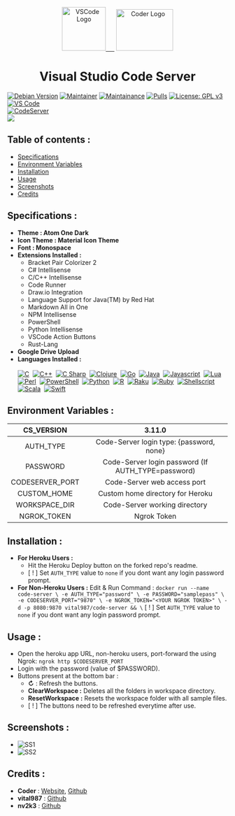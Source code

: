 <p align="center">
  <a href="code.visualstudio.com"><img alt="VSCode Logo" src="https://secrethub.io/img/vs-code.svg" width="100px" > &nbsp;&nbsp;&nbsp;&nbsp;</a>
  <a href="https://coder.com/"><img alt="Coder Logo" src="https://i.imgur.com/UCqOwFC.png" width="130px" height="95px" /></a>
  <h1 align="center">Visual Studio Code Server</h1>
</p>

[![Debian Version](https://img.shields.io/static/v1?label=Debian&message=10&color=E95420&logo=Debian)]() [![Maintainer](https://img.shields.io/static/v1?label=Maintainer&message=apoorvvyavahare@pm.me&color=1e90ff)]() [![Maintainance](https://img.shields.io/badge/Maintenance-inactive-yellow.svg)]() [![Pulls](https://img.shields.io/docker/pulls/vital987/code-server.svg)](https://hub.docker.com/r/vital987/code-server) [![License: GPL v3](https://img.shields.io/badge/License-GPLv3-blue.svg)]()<br>[![VS Code](https://img.shields.io/static/v1?label=VSCode&message=v1.57&color=1e90ff&logo=visual-studio-code&logoColor=1e90ff)]()<br>[![CodeServer](https://img.shields.io/static/v1?label=CodeServer&message=v3.11.0&color=34AD7A&logo=visual-studio-code&logoColor=34AD7A)]()<br><a href="https://heroku.com/deploy?template=https://github.com/krishk216/vscode-online" target="_blank"><img src="https://www.herokucdn.com/deploy/button.svg"></a>

## Table of contents :
  * [Specifications](#specifications-)
  * [Environment Variables](#environment-variables-)
  * [Installation](#installation-)
  * [Usage](#usage-)
  * [Screenshots](#screenshots-)
  * [Credits](#credits-)

## Specifications : 
  * **Theme : Atom One Dark**
  * **Icon Theme : Material Icon Theme**
  * **Font : Monospace**
  * **Extensions Installed :**
    * Bracket Pair Colorizer 2
    * C# Intellisense
    * C/C++ Intellisense
    * Code Runner
    * Draw.io Integration
    * Language Support for Java(TM) by Red Hat
    * Markdown All in One
    * NPM Intellisense
    * PowerShell
    * Python Intellisense
    * VSCode Action Buttons
    * Rust-Lang
  * **Google Drive Upload**
  * **Languages Installed :**<br><br>
     [![C](https://img.shields.io/static/v1?label=C&message=%20&logo=c)]()&nbsp; [![C++](https://img.shields.io/static/v1?label=C%2b%2b&message=%20&logo=c%2b%2b&logoColor=1e90ff&color=1e90ff)]()&nbsp; [![C Sharp](https://img.shields.io/static/v1?label=C%23&message=%20&logo=c-sharp&logoColor=green&color=green)]()&nbsp; [![Clojure](https://img.shields.io/static/v1?label=Clojure&message=%20&logo=clojure&logoColor=brightgreen&color=brightgreen)]()&nbsp; [![Go](https://img.shields.io/static/v1?label=Go&message=%20&logo=go&logoColor=1e90ff&color=1e90ff)]()&nbsp; [![Java](https://img.shields.io/static/v1?label=Java&message=%20&logo=java&logoColor=f89820&color=f89820)]()&nbsp; [![Javascript](https://img.shields.io/static/v1?label=Javascript&message=%20&color=f7df1e&logo=javascript&logoColor=f7df1e)]()&nbsp; [![Lua](https://img.shields.io/static/v1?label=Lua&message=%20&color=blueviolet&logo=lua&logoColor=9638E7)]()&nbsp; [![Perl](https://img.shields.io/static/v1?label=Perl&message=%20&logo=perl&logoColor=cc99ff&color=cc99ff)]()&nbsp; [![PowerShell](https://img.shields.io/static/v1?label=PowerShell&message=%20&logo=powershell&color=03A9F4&logoColor=03A9F4)]()&nbsp; [![Python](https://img.shields.io/static/v1?label=Python&message=%20&logo=python&color=blue)]()&nbsp; [![R](https://img.shields.io/static/v1?label=R&message=%20&logo=r&logoColor=blue&color=blue)]()&nbsp; [![Raku](https://img.shields.io/static/v1?label=Raku&message=%20&color=red&logo=perl&logoColor=red)]()&nbsp; [![Ruby](https://img.shields.io/static/v1?label=Ruby&message=%20&logo=ruby&logoColor=9b111e&color=9b111e)]()&nbsp; [![Shellscript](https://img.shields.io/static/v1?label=Shellscript&message=%20&color=4eaa25&logo=gnu-bash&logoColor=4eaa25)]()&nbsp; [![Scala](https://img.shields.io/static/v1?label=Scala&message=%20&color=red&logo=scala&logoColor=red)]()&nbsp; [![Swift](https://img.shields.io/static/v1?label=Swift&message=%20&color=red&logo=swift&logoColor=red)]()

## **Environment Variables :**
| CS_VERSION | 3.11.0 |
|:-:|:-:|
| AUTH_TYPE | Code-Server login type: {password, none} |
| PASSWORD | Code-Server login password (If AUTH_TYPE=password) |
| CODESERVER_PORT | Code-Server web access port |
| CUSTOM_HOME | Custom home directory for Heroku |
| WORKSPACE_DIR | Code-Server working directory |
| NGROK_TOKEN | Ngrok Token |

## **Installation :**
* **For Heroku Users :**
  * Hit the Heroku Deploy button on the forked repo's readme.
  * [ ! ] Set ```AUTH_TYPE``` value to ```none``` if you dont want any login password prompt.
* **For Non-Heroku Users :**
    Edit & Run Command :
      ```
      docker run --name code-server \
      -e AUTH_TYPE="password" \
      -e PASSWORD="samplepass" \
      -e CODESERVER_PORT="9870" \
      -e NGROK_TOKEN="<YOUR NGROK TOKEN>" \
      -d -p 8080:9870 vital987/code-server && \
      ```
      [ ! ] Set ```AUTH_TYPE``` value to ```none``` if you dont want any login password prompt.

## **Usage :**
  * Open the heroku app URL, non-heroku users, port-forward the <HOST HTTP PORT> using Ngrok: ```ngrok http $CODESERVER_PORT```
  * Login with the password (value of $PASSWORD).
  * Buttons present at the bottom bar :
    * **↻** : Refresh the buttons.
    * **ClearWorkspace :** Deletes all the folders in workspace directory.
    * **ResetWorkspace :** Resets the workspace folder with all sample  files.
    * [ ! ] The buttons need to be refreshed everytime after use.
  
## **Screenshots :**
  * ![SS1](https://i.imgur.com/Wx3cZXz.png)
  * ![SS2](https://imgur.com/nBYSJqq.png)
  
## **Credits :**
  * **Coder** : [Website](https://coder.com), [Github](https://github.com/cdr)
  * **vital987** : [Github](https://github.com/vital987)
  * **nv2k3** : [Github](https://github.com/nv2k3)
